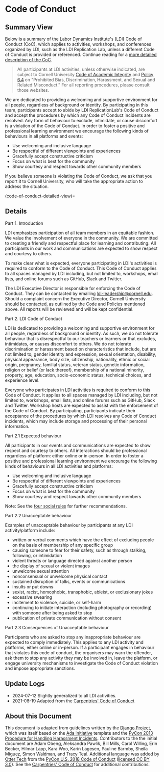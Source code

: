 # Code of Conduct

## Summary View

Below is a summary of the Labor Dynamics Institute's (LDI) Code of Conduct (CoC), which applies to activities, workshops, and conferences organized by LDI, such as the LDI Replication Lab, unless a different Code of Conduct is provided or referenced. Continue reading for a [more detailed description of the CoC](code-of-conduct-detailed-view).

> All participants at LDI activities, unless otherwise indicated, are subject to Cornell University [Code of Academic Integrity](https://theuniversityfaculty.cornell.edu/dean/academic-integrity/code-of-academic-integrity/)  and  [Policy 6.4](https://titleix.cornell.edu/policy-6-4-prohibited-bias-discrimination-harassment-and-sexual-and-related-misconduct/) on "Prohibited Bias, Discrimination, Harassment, and Sexual and Related Misconduct." For all reporting procedures, please consult those websites.

We are dedicated to providing a welcoming and supportive environment for all people, regardless of background or identity. By participating in this team, participants accept to abide by LDI ReplicationLab's Code of Conduct and accept the procedures by which any Code of Conduct incidents are resolved. Any form of behaviour to exclude, intimidate, or cause discomfort is a violation of the Code of Conduct. In order to foster a positive and professional learning environment we encourage the following kinds of behaviours in all platforms and events:

* Use welcoming and inclusive language
* Be respectful of different viewpoints and experiences
* Gracefully accept constructive criticism
* Focus on what is best for the community
* Show courtesy and respect towards other community members

If you believe someone is violating the Code of Conduct, we ask that you report it to Cornell University, who will take the appropriate action to address the situation.

(code-of-conduct-detailed-view)=
## Details

Part 1. Introduction 

LDI emphasizes participation of all team members in an equitable fashion. We value the involvement of everyone in the community. We are committed to creating a friendly and respectful place for learning and contributing. All participants in our work and communications are expected to show respect and courtesy to others.

To make clear what is expected, everyone participating in LDI's activities is required to conform to the Code of Conduct. This Code of Conduct applies to all spaces managed by LDI including, but not limited to, workshops, email lists, and online forums such as GitHub, Slack and Twitter. 

The LDI Executive Director is responsible for enforcing the Code of Conduct. They can be contacted by emailing [ldi-leadership@cornell.edu](mailto:ldi-leadership@cornell.edu). Should a complaint concern the Executive Director, Cornell University should be contacted, as outlined by the Code and Policies mentioned above.
All reports will be reviewed  and will be kept confidential. 
 
Part 2. LDI Code of Conduct

LDI is dedicated to providing a welcoming and supportive environment for all people, regardless of background or identity. As such, we do not tolerate behaviour that is disrespectful to our teachers or learners or that excludes, intimidates, or causes discomfort to others. We do not tolerate discrimination or harassment based on characteristics that include, but are not limited to, gender identity and expression, sexual orientation, disability, physical appearance, body size, citizenship, nationality, ethnic or social origin, pregnancy, familial status, veteran status, genetic information, religion or belief (or lack thereof), membership of a national minority, property, age, education, socio-economic status, technical choices, and experience level. 

Everyone who participates in LDI activities is required to conform to this Code of Conduct. It applies to all spaces managed by LDI including, but not limited to, workshops, email lists, and online forums such as GitHub, Slack and Twitter. Workshop hosts are expected to assist with the enforcement of the Code of Conduct. By participating, participants indicate their acceptance of the procedures by which LDI resolves any Code of Conduct incidents, which may include storage and processing of their personal information. 

Part 2.1 Expected behaviour

All participants in our events and communications are expected to show respect and courtesy to others. All interactions should be professional regardless of platform: either online or in-person. In order to foster a positive and professional learning environment we encourage the following kinds of behaviours in all LDI activities and platforms:

* Use welcoming and inclusive language
* Be respectful of different viewpoints and experiences
* Gracefully accept constructive criticism
* Focus on what is best for the community
* Show courtesy and respect towards other community members

Note: See the [four social rules](https://www.recurse.com/manual#sub-sec-social-rules) for further recommendations.

Part 2.2 Unacceptable behaviour

Examples of unacceptable behaviour by participants at any LDI activity/platform include:

- written or verbal comments which have the effect of excluding people on the basis of membership of any specific group  
- causing someone to fear for their safety, such as through stalking, following, or intimidation  
- violent threats or language directed against another person
- the display of sexual or violent images  
- unwelcome sexual attention  
- nonconsensual or unwelcome physical contact  
- sustained disruption of talks, events or communications
- insults or put downs  
- sexist, racist, homophobic, transphobic, ableist, or exclusionary jokes
- excessive swearing
- incitement to violence, suicide, or self-harm  
- continuing to initiate interaction (including photography or recording) with someone after being asked to stop  
- publication of private communication without consent  

Part 2.3 Consequences of Unacceptable behaviour

Participants who are asked to stop any inappropriate behaviour are expected to comply immediately. This applies to any LDI activity and platforms, either online or in-person. If a participant engages in behaviour that violates this code of conduct, the organisers may warn the offender, ask them to stop any activity they may be involved in, leave the platform, or engage university mechanisms to investigate the Code of Conduct violation and impose appropriate sanctions.

## Update Logs

- 2024-07-12 Slightly generalized to all LDI activities.
- 2021-08-19 Adapted from the [Carpentries' Code of Conduct](https://github.com/carpentries/docs.carpentries.org/blob/05bc4f4665f4ac967191df401c56b99ff0cac3cd/topic_folders/policies/code-of-conduct.md)

## About this Document

This document is adapted from guidelines written by the [Django Project](https://www.djangoproject.com/conduct/enforcement-manual/), which was itself based on the [Ada Initiative](http://geekfeminism.wikia.com/wiki/Conference_anti-harassment/Responding_to_reports) template and the [PyCon 2013 Procedure for Handling Harassment Incidents](https://us.pycon.org/2013/about/code-of-conduct/harassment-incidents/). Contributors to the the initial document are Adam Obeng, Aleksandra Pawlik, Bill Mills, Carol Willing, Erin Becker, Hilmar Lapp, Kara Woo, Karin Lagesen, Pauline Barmby, Sheila Miguez, Simon Waldman, and Tracy Teal. Additional language was added by [Otter Tech](https://otter.technology) from the [PyCon U.S. 2018 Code of Conduct](https://us.pycon.org/2018/about/code-of-conduct/) ([licensed CC BY 3.0](http://creativecommons.org/licenses/by/3.0/)). See the  [Carpentries' Code of Conduct](https://github.com/carpentries/docs.carpentries.org/blob/05bc4f4665f4ac967191df401c56b99ff0cac3cd/topic_folders/policies/code-of-conduct.md) for additional contributions.